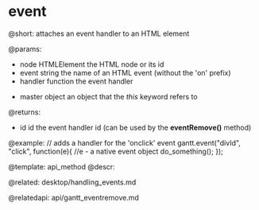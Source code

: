 event
=============

@short: attaches an event handler to an HTML element

@params:
- node		HTMLElement		the HTML node or its id
- event		string		the name of an HTML event (without the 'on' prefix)
- handler	function	the event handler
* master	object		an object that the <i>this</i> keyword refers to

@returns:
- id	id		the event handler id (can be used by the **eventRemove()** method) 

@example:
// adds a handler for the 'onclick' event
gantt.event("divId", "click", function(e){
	//e - a native event object
	do_something();
});

@template:	api_method
@descr:

@related:
desktop/handling_events.md

@relatedapi:
api/gantt_eventremove.md